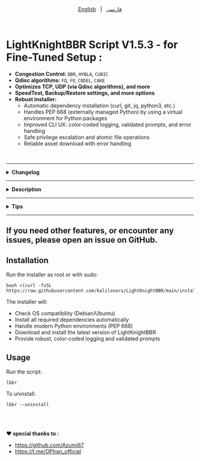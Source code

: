 
<p align="center" dir="ltr">
  <a href="/README.md">English</a> &nbsp; | &nbsp; <a href="/README.per.md">فارسی</a>
</p>


<br>


# LightKnightBBR Script V1.5.3 - for Fine-Tuned Setup :
- **Congestion Control:** <CODE>BBR</CODE>, <CODE>HYBLA</CODE>, <CODE>CUBIC</CODE>
- **Qdisc algorithms:** <CODE>FQ</CODE>, <CODE>FQ_CODEL</CODE>, <CODE>CAKE</CODE>
- **Optimizes TCP, UDP (via Qdisc algorithms), and more**
- **SpeedTest, Backup/Restore settings, and more options**
- **Robust installer:**
  - Automatic dependency installation (curl, git, jq, python3, etc.)
  - Handles PEP 668 (externally managed Python) by using a virtual environment for Python packages
  - Improved CLI UX: color-coded logging, validated prompts, and error handling
  - Safe privilege escalation and atomic file operations
  - Reliable asset download with error handling


<br>




----------------------------------------------------------------

<div align="left">
  <details>
    <summary><strong>Changelog</strong></summary>
    

<br>**V 1.5.2 :**

- From now on, see the changes in the release section.

**V 1.5 :**

- Appearance changes - outgoing messages
- Adding some optimization parameters to reduce network load without reducing standard security, suitable for a wide range of applications
- Improving the script and improving the performance of optimizers
- Ookla Speedtest optimization

**V 1.4 :**

- **New :**
- New Tcp Congestion Control : Hybla and Cubic
- Status option: displays the current Qdisk and Congestion Control algorithm of the operating system. (For the correct display, it is necessary to reboot the system after every change and configuration and check again)
- **Changed items :**
- Menu categories have changed :
- Option CakePlus > BBR Base > BBR + Cake
- Each of the Congestion Controls will have the possibility of activation with three types of Qdisk : FQ_CODE, FQ, CAKE.
- Appearance changes
- Improved performance

**V 1.3:**

- Optimization in the configuration of algorithms
- Algorithms will be applied only in the main interfaces to avoid further processing and reverse optimization.
- Optimization: fixing the detection problem and... in some operating systems.
- The performance of the recovery option was optimized. Be sure to restore and then reboot before applying the new settings.

**V 1.2:**
- Cake algorithm was added as an advanced Qos algorithm in combination with BBR:

**Cake will be used as a professional Qos algorithm in the queuing layer (Qdisc) and it will manage traffic queuing in the best possible way and minimize jitter and delay.
And BBR will be used in the congestion control layer as Tcp Congestion Control and provides the most optimal data transmission speed without causing congestion in TCP traffic.**
- In both installation modes, the original file is backed up.
- Improvements in the option to restore settings.
- Improvements in ecn applications
- Improvements in applying the algorithm
- Qos-qdisk algorithm will be applied on different interfaces, such as when the IP6 interface is separate.
- Improvements in installing packages
- Improvements in running speed test and...

**V 1.1 :**
- Optimized
- Checking the compatibility of the operating system and the kernel
- Making changes for modern distributions and alternative methods for older systems in Python
- Check and install required packages
- ECN (Explicit Congestion Notification) activation
- The queuing algorithm (fq or fq_codel) for the network interface and qdisk in the operating system and network cards that do not support or are not completely set due to reasons such as the old network card, etc. will be set by automatic checking by the script = **More optimization**
Also, the feedback messages have been improved so that users are better informed about the status of the execution of the steps.
  </details>
</div>

------------------------------------------------------------------------------------------

<div align="left">
  <details>
    <summary><strong>Description</strong></summary>


**A project to configure BBR , HYBLA , CUBIC with three algorithms FQ , FQ_CODEL , CAKE and SpeedTest**

**BBR,HYBLA,CUBIC:**
- Full configuration
- Backup and restore applied settings

**Speed ​​test:**

- 2 Method For Bench.sh speedtest

- Speedtest Between 2 server With Iperf3

- Speedtest By ookla With the possibility of specifying a server

![image](https://github.com/kalilovers/LightKnightBBR/assets/30160766/d14d4917-82d3-4006-9cad-082b6aeaa40b)
  </details>
</div>

------------------------------------------------------------------------------------------

<div align="left">
  <details>
    <summary><strong>Tips</strong></summary>
    

- **Recommended OS:** Ubuntu 20.04+ (22+ preferred), Debian 10+ (11/12+ preferred)
- **Supported OS:** Ubuntu 18+, Debian 10+
- **Run as root or with sudo.**
- **Reboot required to apply changes.**
- **For best results, use matching algorithms on both ends of a tunnel.**
  </details>
</div>


------------------------------------------------------------------------------------------
If you need other features, or encounter any issues, please open an issue on GitHub.
------------


## Installation

Run the installer as root or with sudo:

```
bash <(curl -fsSL https://raw.githubusercontent.com/kalilovers/LightKnightBBR/main/install.sh)
```

The installer will:
- Check OS compatibility (Debian/Ubuntu)
- Install all required dependencies automatically
- Handle modern Python environments (PEP 668)
- Download and install the latest version of LightKnightBBR
- Provide robust, color-coded logging and validated prompts

## Usage

Run the script:

```
lbbr
```

To uninstall:

```
lbbr --uninstall
```

<br><br>


**❤️ special thanks to :**
 - https://github.com/Azumi67
 - https://t.me/OPIran_official
